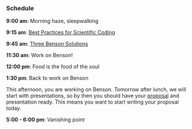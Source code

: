 ### Schedule

**9:00 am**: Morning haze, sleepwalking

**9:15 am**: [Best Practices for Scientific Coding](Best_Practices_for_Scientific_Coding.pdf)

**9:45 am**: [Three Benson Solutions](three_Benson_solutions.ipynb)

**11:30 am**: Work on Benson!

**12:00 pm**: Food is the food of the soul

**1:30 pm**: Back to work on Benson

This afternoon, you are working on Benson. Tomorrow after lunch, we will start with presentations, so by then you should have your [proposal](Structure_of_the_Benson_Proposal.md) and presentation ready. This means you want to start writing your proposal today.

**5:00 - 6:00 pm**: Vanishing point
